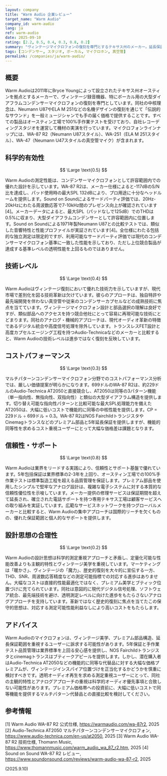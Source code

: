 ```yaml
---
layout: company
title: "Warm Audio 企業レビュー"
target_name: "Warm Audio"
company_id: warm-audio
lang: ja
ref: warm-audio
date: 2025-09-10
rating: [2.2, 0.5, 0.4, 0.3, 0.8, 0.2]
summary: "ヴィンテージマイクロフォンの復刻を専門とするテキサス州のメーカー。延長保証による手厚いサポートを提供する一方、コストパフォーマンスと設計思想において、測定可能な改善よりも主観的特性を重視する姿勢に疑問が残ります。"
tags: [コンデンサー, スタジオ, ボーカル, マイクロホン, 真空管]
permalink: /companies/ja/warm-audio/
---
```

## 概要

Warm Audioは2011年にBryce Youngによって設立されたテキサス州オースティンを拠点とするメーカーで、ヴィンテージ録音機器、特にボーカル用の大型ダイアフラムコンデンサーマイクロフォンの復刻を専門としています。同社の中核理念は、Neumann U87やELA M 251などの名機デザインの復刻を通じて「伝説的なサウンド」を一般ミュージシャンでも手の届く価格で提供することです。すべての製品はオースティン工場で100%手作業テストを受けており、自社レコーディングスタジオを運営して機材の実演を行っています。マイクロフォンラインナップには、WA-87 R2（Neumann U87スタイル）、WA-251（ELA M 251スタイル）、WA-47（Neumann U47スタイルの真空管マイク）が含まれます。

## 科学的有効性

$$ \Large \text{0.5} $$

Warm Audioの測定性能は、コンデンサーマイクロフォンとして許容範囲内での優れた設計を示しています。WA-87 R2は、メーカー仕様によると-117dBのS/N比を達成し、パッド使用時の最大SPL 132dBにより、プロ用途に十分なヘッドルームを提供します。Sound on Soundによるサードパーティ評価では、20Hz-20kHzにわたる周波数応答で7-10kHz間のプレゼンス向上が確認されています[4]。メーカーデータによると、最大SPL（パッドなしで125dB）でのTHDは0.5%に収まり、大型ダイアフラムコンデンサーとして許容範囲内に位置します。Sound on Soundによる1971年製Neumann U87との比較テストでは、類似した音響特性と性能プロファイルが実証されています[4]。全仕様にわたる包括的な独立測定は限定的ですが、利用可能なサードパーティ評価では現代のコンデンサーマイクロフォン基準に一致した性能を示しており、ただし上位競合製品が達成する基準レベルの透明性能を上回るものではありません。

## 技術レベル

$$ \Large \text{0.4} $$

Warm Audioはヴィンテージ復刻において優れた技術力を示していますが、現代市場で差別化を図る技術革新は欠けています。彼らのアプローチは、独自特許や最先端開発を伴わない真空管や従来のコンデンサーカプセルなどの成熟技術に焦点を当てています。ヴィンテージマイクロフォン設計と部品選択の理解は良好ですが、類似部品へのアクセスを持つ競合他社にとって容易に再現可能な技術にとどまります。同社のアナログ・機械的アプローチは、現代オーディオ革新の特徴であるデジタル統合や高度信号処理を除外しています。トランスレスFET設計と高度カプセルエージング工程を持つAudio-Technicaなどのメーカーと比較すると、Warm Audioの技術レベルは進歩ではなく復刻を反映しています。

## コストパフォーマンス

$$ \Large \text{0.3} $$

マルチパターンコンデンサーマイクロフォン分野でのコストパフォーマンス分析では、厳しい価値提案が明らかになります。699ドルのWA-87 R2は、約229ドルのAudio-Technica AT2050と直接競合し、AT2050は同等の3パターン機能（単一指向性、無指向性、双指向性）と類似の大型ダイアフラム構造を提供します。切り替え可能な指向性パターンと比較可能な最大SPL処理能力を備えたAT2050は、大幅に低いコストで機能的に同等の中核性能を提供します。CP = 229ドル ÷ 699ドル = 0.3。WA-87 R2はNOS FairchildトランジスタやCinemagトランスなどのプレミアム部品と5年延長保証を提供しますが、機能的同等性を求めるコスト重視ユーザーにとって大幅な価格差は課題となります。

## 信頼性・サポート

$$ \Large \text{0.8} $$

Warm Audioは業界をリードする実践により、信頼性とサポート基盤で優れています。5年包括保証は業界標準の2-3年を上回り、オースティン工場での100%手作業テストは標準製造工程を超える品質管理を保証します。プレミアム部品を使用したシンプルで堅牢なアナログ設計は、複雑な電子システムに対する本質的な信頼性優位性を示唆しています。メーカー提供の修理サービスは保証期間を超えて延長され、確立された電話サポートを持つ専用テキサス工場は顧客サービスへの取り組みを実証しています。広範なサービスネットワークを持つグローバルメーカーと比較すると、Warm Audioの集中アプローチは国際的リーチを欠くものの、優れた保証範囲と個人的なサポートを提供します。

## 設計思想の合理性

$$ \Large \text{0.2} $$

Warm Audioの設計思想は科学的測定重視アプローチと矛盾し、定量化可能な性能改善よりも主観的特性とヴィンテージ美学を重視しています。マーケティングは「暖かさ」、ヴィンテージの「魔力」、歴史的復刻を大々的に宣伝する一方、THD、SNR、周波数応答精度などの測定可能指標での対応する進歩はありません。大幅なコストは直接的性能最適化ではなく、プレミアム美学とブティック位置づけに充てられています。同社は意図的に現代デジタル信号処理、ソフトウェア統合、最先端技術を避け、透明測定レベルに向けた進歩をもたらさないアナログアプローチを支持しています。革新ではなく歴史的復刻に焦点を当てたこの保守的思想は、対応する測定可能性能利益なしにより高いコストをもたらします。

## アドバイス

Warm Audioのマイクロフォンは、ヴィンテージ美学、プレミアム部品構造、延長保証範囲を重視するユーザーに訴求する可能性があります。5年保証と手作業テスト品質管理は業界標準を上回る安心感を提供し、NOS Fairchildトランジスタとcinemagトランスはブティークアピールを提供します。しかし、潜在購入者はAudio-Technica AT2050などの機能的に同等な代替品に対する大幅な価格プレミアムが、ヴィンテージインスパイア位置づけを正当化するかどうかを慎重に検討すべきです。透明オーディオ再生を求める測定重視ユーザーにとって、同社の主観的特性とアナログアプローチの重視は科学的オーディオ優先事項と合致しない可能性があります。プレミアム価格帯への投資前に、大幅に低いコストで同等機能を提供するマルチパターン代替品との直接比較を検討してください。

## 参考情報

[1] Warm Audio WA-87 R2 公式仕様, https://warmaudio.com/wa-87r2, 2025
[2] Audio-Technica AT2050 マルチパターンコンデンサーマイクロフォン, https://www.audio-technica.com/en-us/at2050, 2025
[3] Warm Audio WA-87 R2 技術仕様, Thomann Music, https://www.thomannmusic.com/warm_audio_wa_87_r2.htm, 2025
[4] Sound on Sound WA-87 R2 レビュー, https://www.soundonsound.com/reviews/warm-audio-wa-87-r2, 2025

(2025.9.10)